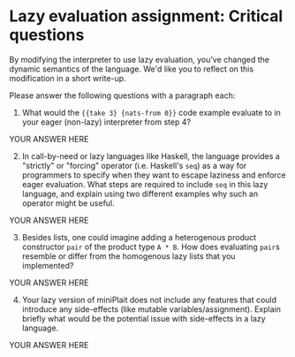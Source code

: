 # Lazy evaluation assignment: Critical questions

By modifying the interpreter to use lazy evaluation, you've changed the dynamic semantics of the language.
We'd like you to reflect on this modification in a short write-up.

Please answer the following questions with a paragraph each:

1. What would the `{{take 3} {nats-from 0}}` code example evaluate to in your eager (non-lazy) interpreter from step 4?

YOUR ANSWER HERE

2. In call-by-need or lazy languages like Haskell, the language provides a "strictly" or "forcing" operator (i.e. Haskell's `seq`) as a way for programmers to specify when they want to escape laziness and enforce eager evaluation.
What steps are required to include `seq` in this lazy language, and explain using two different examples why such an operator might be useful.

YOUR ANSWER HERE

3. Besides lists, one could imagine adding a heterogenous product constructor `pair` of the product type `A * B`.
How does evaluating `pair`s resemble or differ from the homogenous lazy lists that you implemented?

YOUR ANSWER HERE

4. Your lazy version of miniPlait does not include any features that could introduce any side-effects (like mutable variables/assignment). Explain briefly what would be the potential issue with side-effects in a lazy language.

YOUR ANSWER HERE


